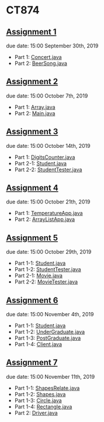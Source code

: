 # CT874
## [Assignment 1](https://github.com/Hongjia-Liu/CT874/tree/master/Assignment%201)
due date: 15:00 September 30th, 2019
* Part 1: [Concert.java](https://github.com/Hongjia-Liu/CT874/blob/master/Assignment%201/src/Concert.java)
* Part 2: [BeerSong.java](https://github.com/Hongjia-Liu/CT874/blob/master/Assignment%201/src/BeerSong.java)

## [Assignment 2](https://github.com/Hongjia-Liu/CT874/tree/master/Assignment%202)
due date: 15:00 October 7th, 2019
* Part 1: [Array.java](https://github.com/Hongjia-Liu/CT874/blob/master/Assignment%202/src/Array.java)
* Part 2: [Main.java](https://github.com/Hongjia-Liu/CT874/blob/master/Assignment%202/src/Main.java)

## [Assignment 3](https://github.com/Hongjia-Liu/CT874/tree/master/Assignment%203)
due date: 15:00 October 14th, 2019
* Part 1: [DigitsCounter.java](https://github.com/Hongjia-Liu/CT874/blob/master/Assignment%203/src/DigitsCounter.java)
* Part 2-1: [Student.java](https://github.com/Hongjia-Liu/CT874/blob/master/Assignment%203/src/Student.java)
* Part 2-2: [StudentTester.java](https://github.com/Hongjia-Liu/CT874/blob/master/Assignment%203/src/StudentTester.java)

## [Assignment 4](https://github.com/Hongjia-Liu/CT874/tree/master/Assignment%204)
due date: 15:00 October 21th, 2019
* Part 1: [TemperatureApp.java](https://github.com/Hongjia-Liu/CT874/blob/master/Assignment%204/src/TemperatureApp.java)
* Part 2: [ArrayListApp.java](https://github.com/Hongjia-Liu/CT874/blob/master/Assignment%204/src/ArrayListApp.java)

## [Assignment 5](https://github.com/Hongjia-Liu/CT874/tree/master/Assignment%205)
due date: 15:00 October 29th, 2019
* Part 1-1: [Student.java](https://github.com/Hongjia-Liu/CT874/blob/master/Assignment%205/src/Student.java)
* Part 1-2: [StudentTester.java](https://github.com/Hongjia-Liu/CT874/blob/master/Assignment%205/src/StudentTester.java)
* Part 2-1: [Movie.java](https://github.com/Hongjia-Liu/CT874/blob/master/Assignment%205/src/Movie.java)
* Part 2-2: [MovieTester.java](https://github.com/Hongjia-Liu/CT874/blob/master/Assignment%205/src/MovieTester.java)

## [Assignment 6](https://github.com/Hongjia-Liu/CT874/tree/master/Assignment%206)
due date: 15:00 November 4th, 2019
* Part 1-1: [Student.java](https://github.com/Hongjia-Liu/CT874/blob/master/Assignment%206/src/Student.java)
* Part 1-2: [UnderGraduate.java](https://github.com/Hongjia-Liu/CT874/blob/master/Assignment%206/src/UnderGraduate.java)
* Part 1-3: [PostGraduate.java](https://github.com/Hongjia-Liu/CT874/blob/master/Assignment%206/src/PostGraduate.java)
* Part 1-4: [Client.java](https://github.com/Hongjia-Liu/CT874/blob/master/Assignment%206/src/Client.java)

## [Assignment 7](https://github.com/Hongjia-Liu/CT874/tree/master/Assignment%207)
due date: 15:00 November 11th, 2019
* Part 1-1: [ShapesRelate.java](https://github.com/Hongjia-Liu/CT874/blob/master/Assignment%207/src/ShapesRelate.java)
* Part 1-2: [Shapes.java](https://github.com/Hongjia-Liu/CT874/blob/master/Assignment%207/src/Shapes.java)
* Part 1-3: [Circle.java](https://github.com/Hongjia-Liu/CT874/blob/master/Assignment%207/src/Circle.java)
* Part 1-4: [Rectangle.java](https://github.com/Hongjia-Liu/CT874/blob/master/Assignment%207/src/Rectangle.java)
* Part 2: [Driver.java](https://github.com/Hongjia-Liu/CT874/blob/master/Assignment%207/src/Driver.java)